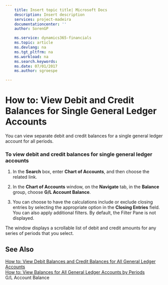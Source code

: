 ```yaml
---
    title: Insert topic title| Microsoft Docs
    description: Insert description
    services: project-madeira
    documentationcenter: ''
    author: SorenGP

    ms.service: dynamics365-financials
    ms.topic: article
    ms.devlang: na
    ms.tgt_pltfrm: na
    ms.workload: na
    ms.search.keywords:
    ms.date: 07/01/2017
    ms.author: sgroespe

---
```

# How to: View Debit and Credit Balances for Single General Ledger Accounts
You can view separate debit and credit balances for a single general ledger account for all periods.  
  
### To view debit and credit balances for single general ledger accounts  
  
1.  In the **Search** box, enter **Chart of Accounts**, and then choose the related link.  
  
2.  In the **Chart of Accounts** window, on the **Navigate** tab, in the **Balance** group, choose **G/L Account Balance**.  
  
3.  You can choose to have the calculations include or exclude closing entries by selecting the appropriate option in the **Closing Entries** field. You can also apply additional filters. By default, the Filter Pane is not displayed.  
  
 The window displays a scrollable list of debit and credit amounts for any series of periods that you select.  
  
## See Also  
 [How to: View Debit Balances and Credit Balances for All General Ledger Accounts](../how-to-view-debit-balances-and-credit-balances-for-all-general-ledger-accounts.md)   
 [How to: View Balances for All General Ledger Accounts by Periods](../how-to-view-balances-for-all-general-ledger-accounts-by-periods.md)   
 G/L Account Balance